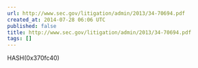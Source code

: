 ```yaml
---
url: http://www.sec.gov/litigation/admin/2013/34-70694.pdf
created_at: 2014-07-28 06:06 UTC
published: false
title: http://www.sec.gov/litigation/admin/2013/34-70694.pdf
tags: []
---
```


HASH(0x370fc40)
